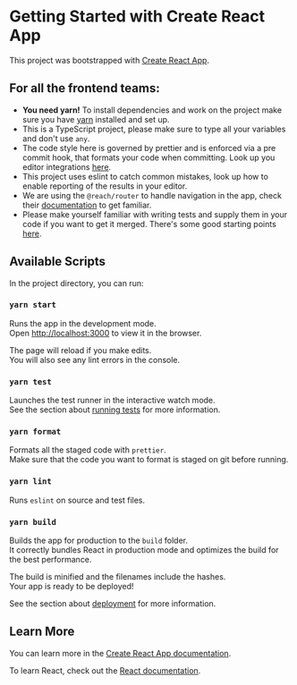 # Getting Started with Create React App

This project was bootstrapped with [Create React App](https://create-react-app.dev/).

## For all the frontend teams:

- **You need yarn!** To install dependencies and work on the project make sure you have [yarn](https://yarnpkg.com/) installed and set up.
- This is a TypeScript project, please make sure to type all your variables and don't use `any`.
- The code style here is governed by prettier and is enforced via a pre commit hook, that formats your code when committing. Look up you editor integrations [here](https://prettier.io/docs/en/editors.html).
- This project uses eslint to catch common mistakes, look up how to enable reporting of the results in your editor.
- We are using the `@reach/router` to handle navigation in the app, check their [documentation](https://reach.tech/router/tutorial/01-intro) to get familiar.
- Please make yourself familiar with writing tests and supply them in your code if you want to get it merged. There's some good starting points [here](https://create-react-app.dev/docs/running-tests).

## Available Scripts

In the project directory, you can run:

### `yarn start`

Runs the app in the development mode.\
Open [http://localhost:3000](http://localhost:3000) to view it in the browser.

The page will reload if you make edits.\
You will also see any lint errors in the console.

### `yarn test`

Launches the test runner in the interactive watch mode.\
See the section about [running tests](https://facebook.github.io/create-react-app/docs/running-tests) for more information.

### `yarn format`

Formats all the staged code with `prettier`.\
Make sure that the code you want to format is staged on git before running.

### `yarn lint`

Runs `eslint` on source and test files.

### `yarn build`

Builds the app for production to the `build` folder.\
It correctly bundles React in production mode and optimizes the build for the best performance.

The build is minified and the filenames include the hashes.\
Your app is ready to be deployed!

See the section about [deployment](https://facebook.github.io/create-react-app/docs/deployment) for more information.

## Learn More

You can learn more in the [Create React App documentation](https://facebook.github.io/create-react-app/docs/getting-started).

To learn React, check out the [React documentation](https://reactjs.org/).

